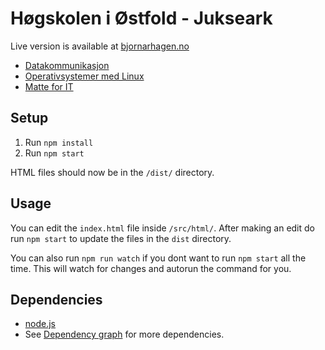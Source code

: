 # Høgskolen i Østfold - Jukseark

Live version is available at [bjornarhagen.no](https://bjornarhagen.no/_/skole/hio/2017/eksamensark/dist/)

- [Datakommunikasjon](https://bjornarhagen.no/_/skole/hio/2017/eksamensark/dist/matte.html)
- [Operativsystemer med Linux](https://bjornarhagen.no/_/skole/hio/2017/eksamensark/dist/linux.html)
- [Matte for IT](https://bjornarhagen.no/_/skole/hio/2017/eksamensark/dist/datakom.html)

## Setup

1. Run `npm install`
2. Run `npm start`

HTML files should now be in the `/dist/` directory.

## Usage

You can edit the `index.html` file inside `/src/html/`.
After making an edit do run `npm start` to update the files in the `dist` directory.

You can also run `npm run watch` if you dont want to run `npm start` all the time.
This will watch for changes and autorun the command for you.

## Dependencies

- [node.js](https://nodejs.org/en/download/)
- See [Dependency graph](https://github.com/bjornarhagen/jukseark/network/dependencies) for more dependencies.
